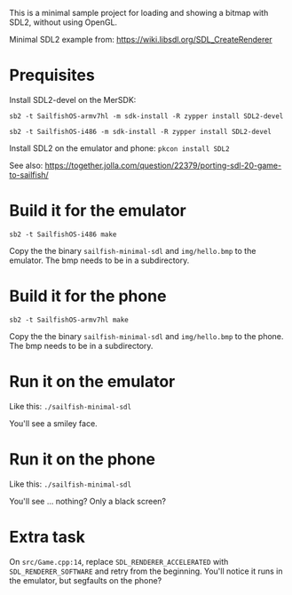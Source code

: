 This is a minimal sample project for loading and showing a bitmap with SDL2, without using OpenGL.

Minimal SDL2 example from:
https://wiki.libsdl.org/SDL_CreateRenderer

Prequisites
====

Install SDL2-devel on the MerSDK:

```sb2 -t SailfishOS-armv7hl -m sdk-install -R zypper install SDL2-devel```

```sb2 -t SailfishOS-i486 -m sdk-install -R zypper install SDL2-devel```

Install SDL2 on the emulator and phone: ```pkcon install SDL2```

See also: https://together.jolla.com/question/22379/porting-sdl-20-game-to-sailfish/

Build it for the emulator
====

```sb2 -t SailfishOS-i486 make```

Copy the the binary ```sailfish-minimal-sdl``` and ```img/hello.bmp``` to the emulator. The bmp needs to be in a subdirectory.

Build it for the phone
====

```sb2 -t SailfishOS-armv7hl make```

Copy the the binary ```sailfish-minimal-sdl``` and ```img/hello.bmp``` to the phone. The bmp needs to be in a subdirectory.

Run it on the emulator
====

Like this: ```./sailfish-minimal-sdl```

You'll see a smiley face.

Run it on the phone
====

Like this: ```./sailfish-minimal-sdl```

You'll see ... nothing? Only a black screen?


Extra task
====

On ```src/Game.cpp:14```, replace ```SDL_RENDERER_ACCELERATED``` with ```SDL_RENDERER_SOFTWARE``` and retry from the beginning. You'll notice it runs in the emulator, but segfaults on the phone?
